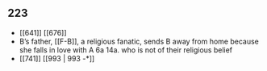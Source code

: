 ## 223
- [[641]] [[676]] 
- B’s father, [[F-B]], a religious fanatic, sends B away from home because she falls in love with A 6a 14a. who is not of their religious belief
- [[741]] [[993 | 993 -*]] 

